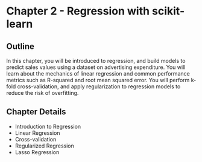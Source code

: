 # Chapter 2 - Regression with scikit-learn

## Outline

In this chapter, you will be introduced to regression, and build models to predict sales values using a dataset on advertising expenditure. You will learn about the mechanics of linear regression and common performance metrics such as R-squared and root mean squared error. You will perform k-fold cross-validation, and apply regularization to regression models to reduce the risk of overfitting.

## Chapter Details

* Introduction to Regression
* Linear Regression
* Cross-validation
* Regularized Regression
* Lasso Regression
